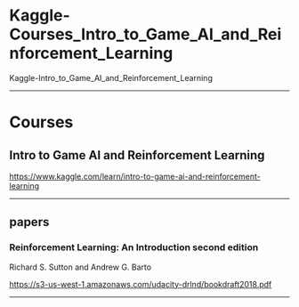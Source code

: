 # Kaggle-Courses_Intro_to_Game_AI_and_Reinforcement_Learning
Kaggle-Intro_to_Game_AI_and_Reinforcement_Learning


-------
# Courses
## Intro to Game AI and Reinforcement Learning
https://www.kaggle.com/learn/intro-to-game-ai-and-reinforcement-learning

-------

## papers

### Reinforcement Learning: An Introduction second edition
Richard S. Sutton and Andrew G. Barto

https://s3-us-west-1.amazonaws.com/udacity-drlnd/bookdraft2018.pdf


-------

